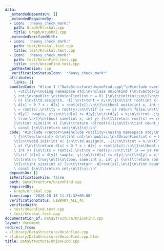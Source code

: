 ```yaml
---
data:
  _extendedDependsOn: []
  _extendedRequiredBy:
  - icon: ':heavy_check_mark:'
    path: Graph/Kruskal.cpp
    title: Graph/Kruskal.cpp
  _extendedVerifiedWith:
  - icon: ':heavy_check_mark:'
    path: test/Kruskal.test.cpp
    title: test/Kruskal.test.cpp
  - icon: ':heavy_check_mark:'
    path: test/UnionFind.test.cpp
    title: test/UnionFind.test.cpp
  _pathExtension: cpp
  _verificationStatusIcon: ':heavy_check_mark:'
  attributes:
    links: []
  bundledCode: "#line 1 \"DataStructure/UnionFind.cpp\"\n#include <vector>\n#include\
    \ <utility>\nusing namespace std;\n\nclass UnionFind {\n\tvector<int> d;\n\tint\
    \ cnt;\n\npublic:\n\tUnionFind(int n = 0) {\n\t\tinit(n);\n\t}\n\tvoid init(int\
    \ n) {\n\t\td.assign(n, -1);\n\t\tcnt = n;\n\t}\n\tint root(int x) {\n\t\treturn\
    \ d[x] < 0 ? x : d[x] = root(d[x]);\n\t}\n\tbool unite(int x, int y) {\n\t\tx\
    \ = root(x);\n\t\ty = root(y);\n\t\tif (x == y) return false;\n\t\tif (d[x] >\
    \ d[y]) swap(x, y);\n\t\td[x] += d[y];\n\t\td[y] = x;\n\t\tcnt--;\n\t\treturn\
    \ true;\n\t}\n\tbool same(int x, int y) {\n\t\treturn root(x) == root(y);\n\t\
    }\n\tint size(int x) {\n\t\treturn -d[root(x)];\n\t}\n\tint count_components()\
    \ const {\n\t\treturn cnt;\n\t}\n};\n"
  code: "#include <vector>\n#include <utility>\nusing namespace std;\n\nclass UnionFind\
    \ {\n\tvector<int> d;\n\tint cnt;\n\npublic:\n\tUnionFind(int n = 0) {\n\t\tinit(n);\n\
    \t}\n\tvoid init(int n) {\n\t\td.assign(n, -1);\n\t\tcnt = n;\n\t}\n\tint root(int\
    \ x) {\n\t\treturn d[x] < 0 ? x : d[x] = root(d[x]);\n\t}\n\tbool unite(int x,\
    \ int y) {\n\t\tx = root(x);\n\t\ty = root(y);\n\t\tif (x == y) return false;\n\
    \t\tif (d[x] > d[y]) swap(x, y);\n\t\td[x] += d[y];\n\t\td[y] = x;\n\t\tcnt--;\n\
    \t\treturn true;\n\t}\n\tbool same(int x, int y) {\n\t\treturn root(x) == root(y);\n\
    \t}\n\tint size(int x) {\n\t\treturn -d[root(x)];\n\t}\n\tint count_components()\
    \ const {\n\t\treturn cnt;\n\t}\n};\n"
  dependsOn: []
  isVerificationFile: false
  path: DataStructure/UnionFind.cpp
  requiredBy:
  - Graph/Kruskal.cpp
  timestamp: '2020-10-18 11:21:32+09:00'
  verificationStatus: LIBRARY_ALL_AC
  verifiedWith:
  - test/UnionFind.test.cpp
  - test/Kruskal.test.cpp
documentation_of: DataStructure/UnionFind.cpp
layout: document
redirect_from:
- /library/DataStructure/UnionFind.cpp
- /library/DataStructure/UnionFind.cpp.html
title: DataStructure/UnionFind.cpp
---
```

